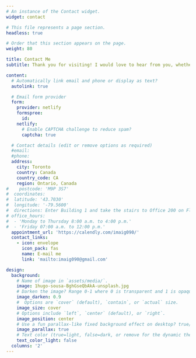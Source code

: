 ```yaml
---
# An instance of the Contact widget.
widget: contact

# This file represents a page section.
headless: true

# Order that this section appears on the page.
weight: 80

title: Contact Me
subtitle: Thank you for visiting! I would love to hear from you, whether you have a project in mind, questions about my work, or just want to say hello. Please feel free to reach out using this form, and I will respond as soon as possible. I look forward to connecting with you!

content:
  # Automatically link email and phone or display as text?
  autolink: true

  # Email form provider
  form:
    provider: netlify
    formspree:
      id:
    netlify:
      # Enable CAPTCHA challenge to reduce spam?
      captcha: true

  # Contact details (edit or remove options as required)
  #email: 
  #phone: 
  address:
    city: Toronto
    country: Canada
    country_code: CA
    region: Ontario, Canada
#    postcode: 'M9P 3S7'
#  coordinates:
#  latitude: '43.7030'
#  longitude: '-79.5600'
#  directions: Enter Building 1 and take the stairs to Office 200 on Floor 2
# office_hours:
#  - 'Monday to Thursday 8:00 a.m. to 4:00 p.m.'
#  - 'Friday 07:00 a.m. to 12:00 p.m.'
  appointment_url: 'https://calendly.com/imaig090/'
  contact_links:
    - icon: envelope
      icon_pack: fas
      name: E-mail me 
      link: 'mailto:imaig090@gmail.com'

design:
  background:
    # Name of image in `assets/media/`.
    image: 1hugo-sousa-BghGseQbAkA-unsplash.jpg
    # Darken the image? Range 0-1 where 0 is transparent and 1 is opaque.
    image_darken: 0.9
    #  Options are `cover` (default), `contain`, or `actual` size.
    image_size: cover
    # Options include `left`, `center` (default), or `right`.
    image_position: center
    # Use a fun parallax-like fixed background effect on desktop? true/false
    image_parallax: true
    # Text color (true=light, false=dark, or remove for the dynamic theme color).
    text_color_light: false
  columns: '2'
--- 
```


